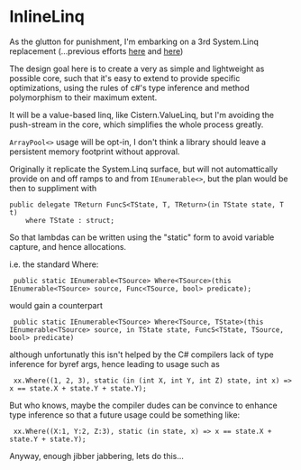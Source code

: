 # InlineLinq

As the glutton for punishment, I'm embarking on a 3rd System.Linq replacement (...previous efforts [here](https://github.com/manofstick/Cistern.ValueLinq) and [here](https://github.com/manofstick/Cistern.Linq))

The design goal here is to create a very as simple and lightweight as possible core, such that it's easy to extend to provide specific optimizations, using the rules of c#'s type inference and method polymorphism to their maximum extent.

It will be a value-based linq, like Cistern.ValueLinq, but I'm avoiding the push-stream in the core, which simplifies the whole process greatly.

`ArrayPool<>` usage will be opt-in, I don't think a library should leave a persistent memory footprint without approval.

Originally it replicate the System.Linq surface, but will not automattically provide on and off ramps to and from `IEnumerable<>`, but the plan would be then to suppliment with 

    public delegate TReturn FuncS<TState, T, TReturn>(in TState state, T t)
        where TState : struct;
   
 So that lambdas can be written using the "static" form to avoid variable capture, and hence allocations.
 
 i.e. the standard Where: 
 
     public static IEnumerable<TSource> Where<TSource>(this IEnumerable<TSource> source, Func<TSource, bool> predicate);
     
 would gain a counterpart
 
     public static IEnumerable<TSource> Where<TSource, TState>(this IEnumerable<TSource> source, in TState state, FuncS<TState, TSource, bool> predicate)
     
 although unfortunatly this isn't helped by the C# compilers lack of type inference for byref args, hence leading to usage such as
 
     xx.Where((1, 2, 3), static (in (int X, int Y, int Z) state, int x) => x == state.X + state.Y + state.Y);
     
 But who knows, maybe the compiler dudes can be convince to enhance type inference so that a future usage could be something like:
 
     xx.Where((X:1, Y:2, Z:3), static (in state, x) => x == state.X + state.Y + state.Y);
     
 Anyway, enough jibber jabbering, lets do this...
     
 
